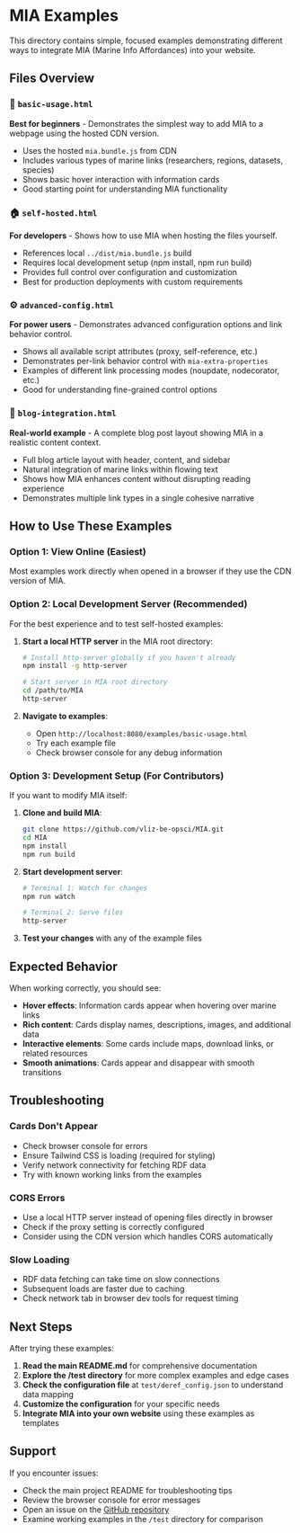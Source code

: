 # MIA Examples

This directory contains simple, focused examples demonstrating different ways to integrate MIA (Marine Info Affordances) into your website.

## Files Overview

### 🚀 `basic-usage.html`
**Best for beginners** - Demonstrates the simplest way to add MIA to a webpage using the hosted CDN version.

- Uses the hosted `mia.bundle.js` from CDN
- Includes various types of marine links (researchers, regions, datasets, species)
- Shows basic hover interaction with information cards
- Good starting point for understanding MIA functionality

### 🏠 `self-hosted.html`
**For developers** - Shows how to use MIA when hosting the files yourself.

- References local `../dist/mia.bundle.js` build
- Requires local development setup (npm install, npm run build)
- Provides full control over configuration and customization
- Best for production deployments with custom requirements

### ⚙️ `advanced-config.html`
**For power users** - Demonstrates advanced configuration options and link behavior control.

- Shows all available script attributes (proxy, self-reference, etc.)
- Demonstrates per-link behavior control with `mia-extra-properties`
- Examples of different link processing modes (noupdate, nodecorator, etc.)
- Good for understanding fine-grained control options

### 📰 `blog-integration.html`
**Real-world example** - A complete blog post layout showing MIA in a realistic content context.

- Full blog article layout with header, content, and sidebar
- Natural integration of marine links within flowing text
- Shows how MIA enhances content without disrupting reading experience
- Demonstrates multiple link types in a single cohesive narrative

## How to Use These Examples

### Option 1: View Online (Easiest)
Most examples work directly when opened in a browser if they use the CDN version of MIA.

### Option 2: Local Development Server (Recommended)
For the best experience and to test self-hosted examples:

1. **Start a local HTTP server** in the MIA root directory:
   ```bash
   # Install http-server globally if you haven't already
   npm install -g http-server
   
   # Start server in MIA root directory
   cd /path/to/MIA
   http-server
   ```

2. **Navigate to examples**:
   - Open `http://localhost:8080/examples/basic-usage.html`
   - Try each example file
   - Check browser console for any debug information

### Option 3: Development Setup (For Contributors)
If you want to modify MIA itself:

1. **Clone and build MIA**:
   ```bash
   git clone https://github.com/vliz-be-opsci/MIA.git
   cd MIA
   npm install
   npm run build
   ```

2. **Start development server**:
   ```bash
   # Terminal 1: Watch for changes
   npm run watch
   
   # Terminal 2: Serve files
   http-server
   ```

3. **Test your changes** with any of the example files

## Expected Behavior

When working correctly, you should see:

- **Hover effects**: Information cards appear when hovering over marine links
- **Rich content**: Cards display names, descriptions, images, and additional data
- **Interactive elements**: Some cards include maps, download links, or related resources
- **Smooth animations**: Cards appear and disappear with smooth transitions

## Troubleshooting

### Cards Don't Appear
- Check browser console for errors
- Ensure Tailwind CSS is loading (required for styling)
- Verify network connectivity for fetching RDF data
- Try with known working links from the examples

### CORS Errors
- Use a local HTTP server instead of opening files directly in browser
- Check if the proxy setting is correctly configured
- Consider using the CDN version which handles CORS automatically

### Slow Loading
- RDF data fetching can take time on slow connections
- Subsequent loads are faster due to caching
- Check network tab in browser dev tools for request timing

## Next Steps

After trying these examples:

1. **Read the main README.md** for comprehensive documentation
2. **Explore the /test directory** for more complex examples and edge cases
3. **Check the configuration file** at `test/deref_config.json` to understand data mapping
4. **Customize the configuration** for your specific needs
5. **Integrate MIA into your own website** using these examples as templates

## Support

If you encounter issues:
- Check the main project README for troubleshooting tips
- Review the browser console for error messages
- Open an issue on the [GitHub repository](https://github.com/vliz-be-opsci/MIA/issues)
- Examine working examples in the `/test` directory for comparison